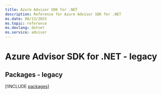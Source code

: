```yaml
---
title: Azure Advisor SDK for .NET
description: Reference for Azure Advisor SDK for .NET
ms.date: 08/13/2025
ms.topic: reference
ms.devlang: dotnet
ms.service: advisor
---
```

# Azure Advisor SDK for .NET - legacy
## Packages - legacy
[!INCLUDE [packages](advisor-index.md)]